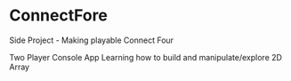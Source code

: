 # ConnectFore
Side Project - Making playable Connect Four

Two Player Console App
Learning how to build and manipulate/explore 2D Array
